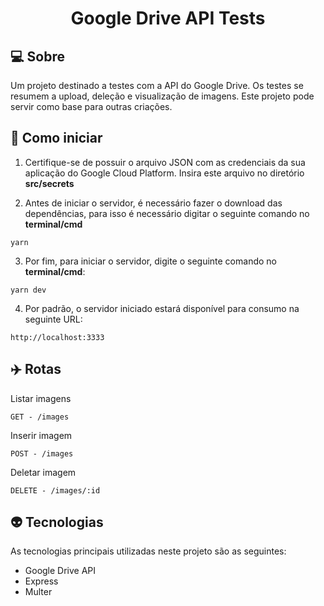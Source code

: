 <h1 align="center">
  Google Drive API Tests
</h1>

## 💻 Sobre
Um projeto destinado a testes com a API do Google Drive. Os testes se resumem a upload, deleção e visualização de imagens. Este projeto pode servir como base para outras criações.

## :rocket: Como iniciar
1. Certifique-se de possuir o arquivo JSON com as credenciais da sua aplicação do Google Cloud Platform. Insira este arquivo no diretório **src/secrets**

2. Antes de iniciar o servidor, é necessário fazer o download das dependências, para isso é necessário digitar o seguinte comando no **terminal/cmd**
```
yarn
```

3. Por fim, para iniciar o servidor, digite o seguinte comando no **terminal/cmd**:
```
yarn dev
```

4. Por padrão, o servidor iniciado estará disponível para consumo na seguinte URL:
```
http://localhost:3333
```

## :airplane: Rotas
Listar imagens
```
GET - /images
```
Inserir imagem
```
POST - /images
```
Deletar imagem
```
DELETE - /images/:id
```

## 👽 Tecnologias
As tecnologias principais utilizadas neste projeto são as seguintes:
- Google Drive API
- Express
- Multer